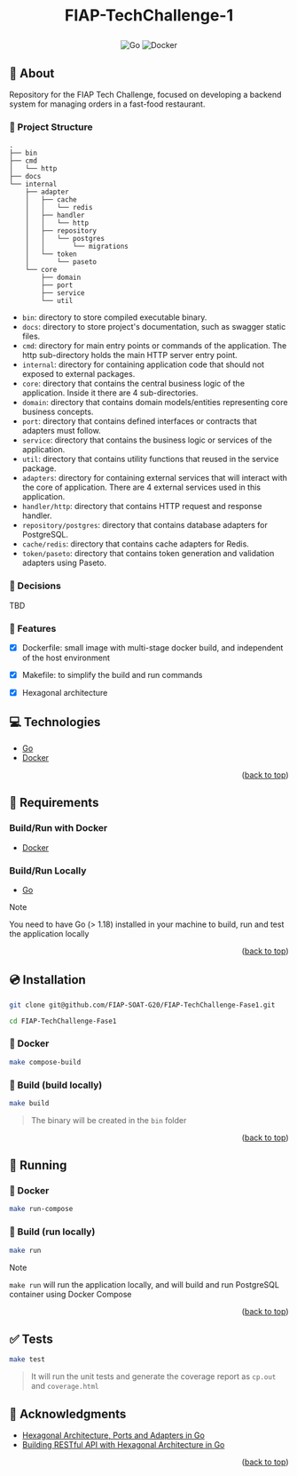 <a name="readme-top"></a>

# <p align="center">FIAP-TechChallenge-1</p>

<p align="center">
    <img src="https://img.shields.io/badge/Code-Go-informational?style=flat-square&logo=go&color=00ADD8" alt="Go" />
    <img src="https://img.shields.io/badge/Tools-Docker-informational?style=flat-square&logo=docker&color=2496ED" alt="Docker" />
</p>

## 💬 About

Repository for the FIAP Tech Challenge, focused on developing a backend system for managing orders in a fast-food restaurant.

### :open_file_folder: Project Structure

```
.
├── bin
├── cmd
│   └── http
├── docs
└── internal
    ├── adapter
    │   ├── cache
    │   │   └── redis
    │   ├── handler
    │   │   └── http
    │   ├── repository
    │   │   └── postgres
    │   │       └── migrations
    │   └── token
    │       └── paseto
    └── core
        ├── domain
        ├── port
        ├── service
        └── util

```

- `bin`: directory to store compiled executable binary.
- `docs`: directory to store project's documentation, such as swagger static files.
- `cmd`: directory for main entry points or commands of the application. The http sub-directory holds the main HTTP server entry point.
- `internal`: directory for containing application code that should not exposed to external packages.
- `core`: directory that contains the central business logic of the application. Inside it there are 4 sub-directories.
- `domain`: directory that contains domain models/entities representing core business concepts.
- `port`: directory that contains defined interfaces or contracts that adapters must follow.
- `service`: directory that contains the business logic or services of the application.
- `util`: directory that contains utility functions that reused in the service package.
- `adapters`: directory for containing external services that will interact with the core of application. There are 4 external services used in this application.
- `handler/http`: directory that contains HTTP request and response handler.
- `repository/postgres`: directory that contains database adapters for PostgreSQL.
- `cache/redis`: directory that contains cache adapters for Redis.
- `token/paseto`: directory that contains token generation and validation adapters using Paseto.

### :pushpin: Decisions

TBD


### :pushpin: Features
- [x] Dockerfile: small image with multi-stage docker build, and independent of the host environment
- [x] Makefile: to simplify the build and run commands
- [x] Hexagonal architecture


## :computer: Technologies

- [Go](https://golang.org/)
- [Docker](https://www.docker.com/)

<p align="right">(<a href="#readme-top">back to top</a>)</p>

## :scroll: Requirements

### Build/Run with Docker

- [Docker](https://www.docker.com/)

### Build/Run Locally

- [Go](https://golang.org/)

> [!NOTE]
> You need to have Go (> 1.18) installed in your machine to build, run and test the application locally

<p align="right">(<a href="#readme-top">back to top</a>)</p>

## :cd: Installation

```sh
git clone git@github.com/FIAP-SOAT-G20/FIAP-TechChallenge-Fase1.git
```

```sh
cd FIAP-TechChallenge-Fase1
```

### :whale: Docker

```sh
make compose-build
```

### :hammer: Build (build locally)

```sh
make build
```
> The binary will be created in the `bin` folder

<p align="right">(<a href="#readme-top">back to top</a>)</p>

## :runner: Running

### :whale: Docker

```sh
make run-compose
```

### :hammer: Build (run locally)

```sh
make run
```

> [!NOTE]
> `make run` will run the application locally, and will build and run PostgreSQL container using Docker Compose

<p align="right">(<a href="#readme-top">back to top</a>)</p>

## :white_check_mark: Tests

```sh
make test
```
> It will run the unit tests and generate the coverage report as `cp.out` and `coverage.html`

## :clap: Acknowledgments

- [Hexagonal Architecture, Ports and Adapters in Go](https://medium.com/@kyodo-tech/hexagonal-architecture-ports-and-adapters-in-go-f1af950726b)
- [Building RESTful API with Hexagonal Architecture in Go](https://dev.to/bagashiz/building-restful-api-with-hexagonal-architecture-in-go-1mij)

<p align="right">(<a href="#readme-top">back to top</a>)</p>

